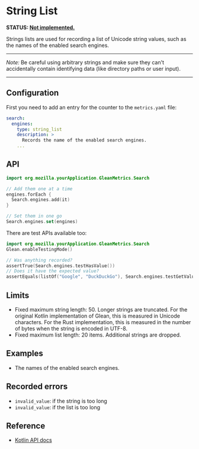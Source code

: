 # String List

**STATUS: [Not implemented.](https://bugzilla.mozilla.org/show_bug.cgi?id=1552862)**

Strings lists are used for recording a list of Unicode string values, such as
the names of the enabled search engines.

---

_Note:_ Be careful using arbitrary strings and make sure they can't
accidentally contain identifying data (like directory paths or user input).

---

## Configuration

First you need to add an entry for the counter to the `metrics.yaml` file:

```YAML
search:
  engines:
    type: string_list
    description: >
      Records the name of the enabled search engines.
    ...
```

## API

```Kotlin
import org.mozilla.yourApplication.GleanMetrics.Search

// Add them one at a time
engines.forEach {
  Search.engines.add(it)
}

// Set them in one go
Search.engines.set(engines)
```

There are test APIs available too:

```Kotlin
import org.mozilla.yourApplication.GleanMetrics.Search
Glean.enableTestingMode()

// Was anything recorded?
assertTrue(Search.engines.testHasValue())
// Does it have the expected value?
assertEquals(listOf("Google", "DuckDuckGo"), Search.engines.testGetValue())
```

## Limits

* Fixed maximum string length: 50. Longer strings are truncated. For the
  original Kotlin implementation of Glean, this is measured in Unicode
  characters. For the Rust implementation, this is measured in the number of
  bytes when the string is encoded in UTF-8.
* Fixed maximum list length: 20 items. Additional strings are dropped.

## Examples

* The names of the enabled search engines.

## Recorded errors

* `invalid_value`: if the string is too long
* `invalid_value`: if the list is too long

## Reference

* [Kotlin
  API docs](../../../javadoc/glean/mozilla.telemetry.glean.private/-string-list-metric-type/index.html)

